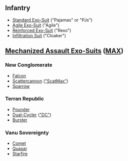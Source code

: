## Infantry

- [Standard Exo-Suit](Standard_Exo-Suit.md) ("Pajamas" or "PJs")
- [Agile Exo-Suit](Agile_Exo-Suit.md) ("Agile")
- [Reinforced Exo-Suit](Reinforced_Exo-Suit.md) ("Rexo")
- [Infiltration Suit](../items/Infiltration_Suit.md) ("Cloaker")

## [Mechanized Assault Exo-Suits](../items/Mechanized_Assault_Exo-Suit.md) ([MAX](../items/Mechanized_Assault_Exo-Suit.md))

### New Conglomerate

- [Falcon](../items/Falcon.md)
- [Scattercannon](../items/Scattercannon.md)
  (["ScatMax"](../terminology/Acronyms_and_Slang.md))
- [Sparrow](../items/Sparrow.md)

### Terran Republic

- [Pounder](../items/Pounder.md)
- [Dual-Cycler](../items/Dual-Cycler.md)
  (["DC"](../terminology/Acronyms_and_Slang.md))
- [Burster](../items/Burster.md)

### Vanu Sovereignty

- [Comet](../items/Comet.md)
- [Quasar](../items/Quasar.md)
- [Starfire](../items/Starfire.md)
